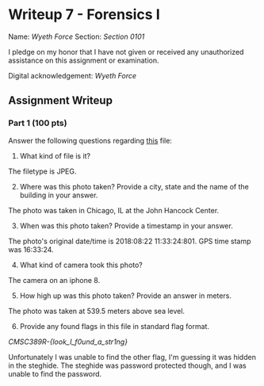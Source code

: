 # Writeup 7 - Forensics I

Name: *Wyeth Force*
Section: *Section 0101*

I pledge on my honor that I have not given or received any unauthorized assistance on this assignment or examination.

Digital acknowledgement: *Wyeth Force*

## Assignment Writeup

### Part 1 (100 pts)
Answer the following questions regarding [this](../image) file:

1. What kind of file is it?

The filetype is JPEG.

2. Where was this photo taken? Provide a city, state and the name of the building in your answer.

The photo was taken in Chicago, IL at the John Hancock Center.

3. When was this photo taken? Provide a timestamp in your answer.

The photo's original date/time is 2018:08:22 11:33:24:801.  GPS time stamp was 16:33:24.

4. What kind of camera took this photo?

The camera on an iphone 8.

5. How high up was this photo taken? Provide an answer in meters.

The photo was taken at 539.5 meters above sea level.

6. Provide any found flags in this file in standard flag format.

*CMSC389R-{look_I_f0und_a_str1ng}*

Unfortunately I was unable to find the other flag, I'm guessing it was hidden in the steghide.  The steghide was password protected though, and I was unable to find the password.
